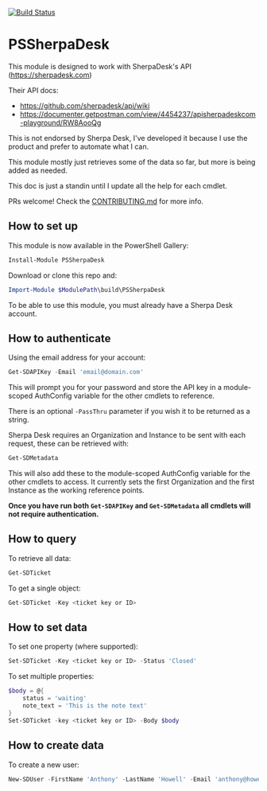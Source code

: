 [![Build Status](https://theposhwolf.visualstudio.com/PSSherpaDesk/_apis/build/status/Publish?branchName=master)](https://theposhwolf.visualstudio.com/PSSherpaDesk/_build/latest?definitionId=7&branchName=master)

# PSSherpaDesk

This module is designed to work with SherpaDesk's API (https://sherpadesk.com)

Their API docs:

 - https://github.com/sherpadesk/api/wiki
 - https://documenter.getpostman.com/view/4454237/apisherpadeskcom-playground/RW8AooQg

This is not endorsed by Sherpa Desk, I've developed it because I use the product and prefer to automate what I can.

This module mostly just retrieves some of the data so far, but more is being added as needed.

This doc is just a standin until I update all the help for each cmdlet.

PRs welcome! Check the [CONTRIBUTING.md](https://github.com/HowellIT/PSSherpaDesk/blob/master/.github/CONTRIBUTING.md) for more info.

## How to set up

This module is now available in the PowerShell Gallery:

```PowerShell
Install-Module PSSherpaDesk
```

Download or clone this repo and:

```PowerShell
Import-Module $ModulePath\build\PSSherpaDesk
```
To be able to use this module, you must already have a Sherpa Desk account.

## How to authenticate

Using the email address for your account:

```PowerShell
Get-SDAPIKey -Email 'email@domain.com'
```

This will prompt you for your password and store the API key in a module-scoped AuthConfig variable for the other cmdlets to reference.

There is an optional ```-PassThru``` parameter if you wish it to be returned as a string.

Sherpa Desk requires an Organization and Instance to be sent with each request, these can be retrieved with:

```PowerShell
Get-SDMetadata
```

This will also add these to the module-scoped AuthConfig variable for the other cmdlets to access. It currently sets the first Organization and the first Instance as the working reference points.

**Once you have run both ```Get-SDAPIKey``` and ```Get-SDMetadata``` all cmdlets will not require authentication.**

## How to query

To retrieve all data:

```PowerShell
Get-SDTicket
```

To get a single object:

```PowerShell
Get-SDTicket -Key <ticket key or ID>
```

## How to set data

To set one property (where supported):

```PowerShell
Set-SDTicket -Key <ticket key or ID> -Status 'Closed'
```

To set multiple properties:

```PowerShell
$body = @{
    status = 'waiting'
    note_text = 'This is the note text'
}
Set-SDTicket -key <ticket key or ID> -Body $body
```

## How to create data

To create a new user:

```PowerShell
New-SDUser -FirstName 'Anthony' -LastName 'Howell' -Email 'anthony@howell-it.com'
```
